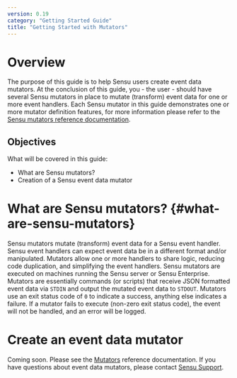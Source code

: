 ```yaml
---
version: 0.19
category: "Getting Started Guide"
title: "Getting Started with Mutators"
---
```


# Overview

The purpose of this guide is to help Sensu users create event data mutators. At the conclusion of this guide, you - the user - should have several Sensu mutators in place to mutate (transform) event data for one or more event handlers. Each Sensu mutator in this guide demonstrates one or more mutator definition features, for more information please refer to the [Sensu mutators reference documentation](mutators).

## Objectives

What will be covered in this guide:

- What are Sensu mutators?
- Creation of a Sensu event data mutator

# What are Sensu mutators? {#what-are-sensu-mutators}

Sensu mutators mutate (transform) event data for a Sensu event handler. Sensu event handlers can expect event data be in a different format and/or manipulated. Mutators allow one or more handlers to share logic, reducing code duplication, and simplifying the event handlers. Sensu mutators are executed on machines running the Sensu server or Sensu Enterprise. Mutators are essentially commands (or scripts) that receive JSON formatted event data via `STDIN` and output the mutated event data to `STDOUT`. Mutators use an exit status code of `0` to indicate a success, anything else indicates a failure. If a mutator fails to execute (non-zero exit status code), the event will not be handled, and an error will be logged.

# Create an event data mutator

Coming soon. Please see the [Mutators](mutators) reference documentation. If you have questions about event data mutators, please contact [Sensu Support](http://helpdesk.sensuapp.com).
